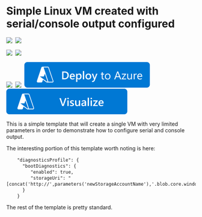 # Simple Linux VM created with serial/console output configured

<IMG SRC="https://azurequickstartsservice.blob.core.windows.net/badges/101-vm-linux-serial-output/PublicLastTestDate.svg" />&nbsp;
<IMG SRC="https://azurequickstartsservice.blob.core.windows.net/badges/101-vm-linux-serial-output/PublicDeployment.svg" />&nbsp;

<IMG SRC="https://azurequickstartsservice.blob.core.windows.net/badges/101-vm-linux-serial-output/FairfaxLastTestDate.svg" />&nbsp;
<IMG SRC="https://azurequickstartsservice.blob.core.windows.net/badges/101-vm-linux-serial-output/FairfaxDeployment.svg" />&nbsp;

<IMG SRC="https://azurequickstartsservice.blob.core.windows.net/badges/101-vm-linux-serial-output/BestPracticeResult.svg" />&nbsp;
<IMG SRC="https://azurequickstartsservice.blob.core.windows.net/badges/101-vm-linux-serial-output/CredScanResult.svg" />&nbsp;
<a href="https://portal.azure.com/#create/Microsoft.Template/uri/https%3A%2F%2Fraw.githubusercontent.com%2FAzure%2Fazure-quickstart-templates%2Fmaster%2F101-vm-linux-serial-output%2Fazuredeploy.json" target="_blank">
    <img src="https://raw.githubusercontent.com/Azure/azure-quickstart-templates/master/1-CONTRIBUTION-GUIDE/images/deploytoazure.svg"/>
</a>
<a href="http://armviz.io/#/?load=https%3A%2F%2Fraw.githubusercontent.com%2FAzure%2Fazure-quickstart-templates%2Fmaster%2F101-vm-linux-serial-output%2Fazuredeploy.json" target="_blank">
    <img src="https://raw.githubusercontent.com/Azure/azure-quickstart-templates/master/1-CONTRIBUTION-GUIDE/images/visualizebutton.svg"/>
</a>

This is a simple template that will create a single VM with very limited parameters in order to demonstrate how to configure serial and console output.

The interesting portion of this template worth noting is here:

		"diagnosticsProfile": {
          "bootDiagnostics": {
             "enabled": true,
			 "storageUri": "[concat('http://',parameters('newStorageAccountName'),'.blob.core.windows.net')]"
          }
        }

The rest of the template is pretty standard.

